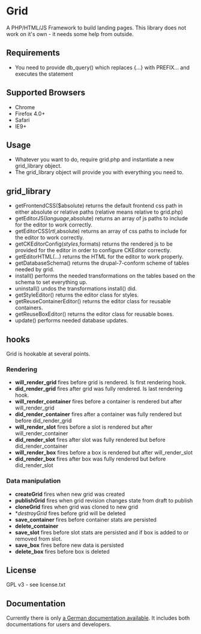 Grid
====

A PHP/HTML/JS Framework to build landing pages.
This library does not work on it's own - it needs some help from outside.


## Requirements

* You need to provide db_query() which replaces {...} with PREFIX... and executes the statement

## Supported Browsers

* Chrome  
* Firefox 4.0+
* Safari
* IE9+

## Usage

* Whatever you want to do, require grid.php and instantiate a new grid_library object.
* The grid_library object will provide you with everything you need to.

## grid_library

* getFrontendCSS($absolute) returns the default frontend css path in either absolute or relative paths (relative means relative to grid.php)
* getEditorJS($language,$absolute) returns an array of js paths to include for the editor to work correctly.
* getEditorCSS($rtl,$absolute) returns an array of css paths to include for the editor to work correctly.
* getCKEditorConfig($styles,$formats) returns the rendered js to be provided for the editor in order to configure CKEditor correctly.
* getEditorHTML(...) returns the HTML for the editor to work properly.
* getDatabaseSchema() returns the drupal-7-conform scheme of tables needed by grid.
* install() performs the needed transformations on the tables based on the schema to set everything up.
* uninstall() undos the transformations install() did.
* getStyleEditor() returns the editor class for styles.
* getReuseContainerEditor() returns the editor class for reusable containers.
* getReuseBoxEditor() returns the editor class for reusable boxes.
* update() performs needed database updates.

## hooks

Grid is hookable at several points.

### Rendering

 - **will_render_grid** fires before grid is rendered. Is first rendering hook.
 - **did_render_grid** fires after grid was fully rendered. Is last rendering hook.
 - **will_render_container** fires before a container is rendered but after will_render_grid
 - **did_render_container** fires after a container was fully rendered but before did_render_grid
 - **will_render_slot** fires before a slot is rendered but after will_render_container
 - **did_render_slot** fires after slot was fully rendered but before did_render_container
 - **will_render_box** fires before a box is rendered but after will_render_slot
 - **did_render_box** fires after box was fully rendered but before did_render_slot
 
 ### Data manipulation
 
 - **createGrid** fires when new grid was created
 - **publishGrid** fires when grid revision changes state from draft to publish
 - **cloneGrid** fires when grid was cloned to new grid
 - **destroyGrid* fires before grid will be deleted
 - **save_container** fires before container stats are persisted
 - **delete_container** 
 - **save_slot** fires before slot stats are persisted and if box is added to or removed from slot.
 - **save_box** fires before new data is persisted
 - **delete_box** fires before box is deleted
  

## License

GPL v3 - see license.txt

## Documentation

Currently there is only [a German documentation available](http://doc.the-grid.ws/). It includes both documentations for users and developers.
